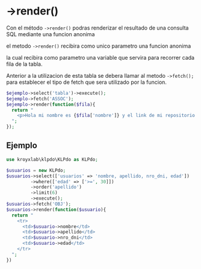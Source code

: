 # ->render()

Con el método `->render()` podras renderizar el resultado de una consulta SQL mediante una funcion anonima

el metodo `->render()` recibira como unico parametro una funcion anonima 

la cual recibira como parametro una variable que servira para recorrer cada fila de la tabla.

Anterior a la utilizacion de esta tabla se debera llamar al metodo `->fetch();` para establecer el tipo de fetch que sera utilizado por la funcion.

```php
$ejemplo->select('tabla')->execute();
$ejemplo->fetch('ASSOC');
$ejemplo->render(function($fila){
  return "
    <p>Hola mi nombre es {$fila['nombre']} y el link de mi repositorio es {$fila['repositorio']}</p>
  ";
});
```

## Ejemplo

```php
use kroyxlab\klpdo\KLPdo as KLPdo;

$usuarios = new KLPdo;
$usuarios->select(['usuarios' => 'nombre, apellido, nro_dni, edad'])
         ->where(['edad' => ['>=', 30]])
         ->order('apellido')
         ->limit(6)
         ->execute();
$usuarios->fetch('OBJ');
$usuarios->render(function($usuario){
  return "
    <tr>
      <td>$usuario->nombre</td>
      <td>$usuario->apellido</td>
      <td>$usuario->nro_dni</td>
      <td>$usuario->edad</td>
    </tr>
  ";
})
```